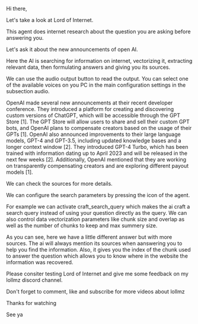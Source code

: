 Hi there,

Let's take a look at Lord of Internet.

This agent does internet research about the question you are asking before answering you.

Let's ask it about the new announcements of open AI.

Here the AI is searching for information on internet, vectorizing it, extracting relevant data, then formulating answers and giving you its sources.

We can use the audio output button to read the output. You can select one of the available voices on you PC in the main configuration settings in the subsection audio.

OpenAI made several new announcements at their recent developer conference. They introduced a platform for creating and discovering custom versions of ChatGPT, which will be accessible through the GPT Store [1]. The GPT Store will allow users to share and sell their custom GPT bots, and OpenAI plans to compensate creators based on the usage of their GPTs [1]. OpenAI also announced improvements to their large language models, GPT-4 and GPT-3.5, including updated knowledge bases and a longer context window [2]. They introduced GPT-4 Turbo, which has been trained with information dating up to April 2023 and will be released in the next few weeks [2]. Additionally, OpenAI mentioned that they are working on transparently compensating creators and are exploring different payout models [1].

We can check the sources for more details.

We can configure the search parameters by pressing the icon of the agent.

For example we can activate craft_search_query which makes the ai craft a search query instead of using your question directly as the query. We can also control data vectorization parameters like chunk size and overlap as well as the number of chunks to keep and max summery size.

As you can see, here we have a little different answer but with more sources. The ai will always mention its sources when aanswering you to help you find the information. Also, it gives you the index of the chunk used to answer the question which allows you to know where in the website the information was recovered.

Please consiter testing Lord of Internet and give me some feedback on my lollmz discord channel.

Don't forget to comment, like and subscribe for more videos about lollmz

Thanks for watching

See ya